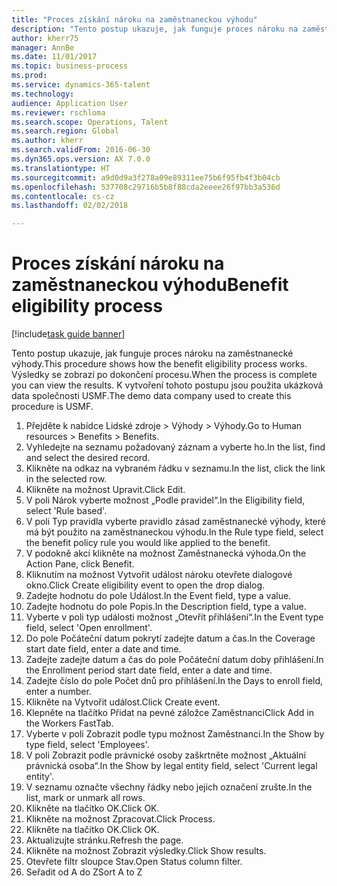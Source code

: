 ```yaml
--- 
title: "Proces získání nároku na zaměstnaneckou výhodu"
description: "Tento postup ukazuje, jak funguje proces nároku na zaměstnanecké výhody."
author: kherr75
manager: AnnBe
ms.date: 11/01/2017
ms.topic: business-process
ms.prod: 
ms.service: dynamics-365-talent
ms.technology: 
audience: Application User
ms.reviewer: rschloma
ms.search.scope: Operations, Talent
ms.search.region: Global
ms.author: kherr
ms.search.validFrom: 2016-06-30
ms.dyn365.ops.version: AX 7.0.0
ms.translationtype: HT
ms.sourcegitcommit: a9d0d9a3f278a09e89311ee75b6f95fb4f3b04cb
ms.openlocfilehash: 537708c29716b5b8f88cda2eeee26f97bb3a536d
ms.contentlocale: cs-cz
ms.lasthandoff: 02/02/2018

---
```

# <a name="benefit-eligibility-process"></a><span data-ttu-id="9e81e-103">Proces získání nároku na zaměstnaneckou výhodu</span><span class="sxs-lookup"><span data-stu-id="9e81e-103">Benefit eligibility process</span></span>

[!include[task guide banner](../../includes/task-guide-banner.md)]

<span data-ttu-id="9e81e-104">Tento postup ukazuje, jak funguje proces nároku na zaměstnanecké výhody.</span><span class="sxs-lookup"><span data-stu-id="9e81e-104">This procedure shows how the benefit eligibility process works.</span></span> <span data-ttu-id="9e81e-105">Výsledky se zobrazí po dokončení procesu.</span><span class="sxs-lookup"><span data-stu-id="9e81e-105">When the process is complete you can view the results.</span></span> <span data-ttu-id="9e81e-106">K vytvoření tohoto postupu jsou použita ukázková data společnosti USMF.</span><span class="sxs-lookup"><span data-stu-id="9e81e-106">The demo data company used to create this procedure is USMF.</span></span>

1. <span data-ttu-id="9e81e-107">Přejděte k nabídce Lidské zdroje > Výhody > Výhody.</span><span class="sxs-lookup"><span data-stu-id="9e81e-107">Go to Human resources > Benefits > Benefits.</span></span>
2. <span data-ttu-id="9e81e-108">Vyhledejte na seznamu požadovaný záznam a vyberte ho.</span><span class="sxs-lookup"><span data-stu-id="9e81e-108">In the list, find and select the desired record.</span></span>
3. <span data-ttu-id="9e81e-109">Klikněte na odkaz na vybraném řádku v seznamu.</span><span class="sxs-lookup"><span data-stu-id="9e81e-109">In the list, click the link in the selected row.</span></span>
4. <span data-ttu-id="9e81e-110">Klikněte na možnost Upravit.</span><span class="sxs-lookup"><span data-stu-id="9e81e-110">Click Edit.</span></span>
5. <span data-ttu-id="9e81e-111">V poli Nárok vyberte možnost „Podle pravidel“.</span><span class="sxs-lookup"><span data-stu-id="9e81e-111">In the Eligibility field, select 'Rule based'.</span></span>
6. <span data-ttu-id="9e81e-112">V poli Typ pravidla vyberte pravidlo zásad zaměstnanecké výhody, které má být použito na zaměstnaneckou výhodu.</span><span class="sxs-lookup"><span data-stu-id="9e81e-112">In the Rule type field, select the benefit policy rule you would like applied to the benefit.</span></span>
7. <span data-ttu-id="9e81e-113">V podokně akcí klikněte na možnost Zaměstnanecká výhoda.</span><span class="sxs-lookup"><span data-stu-id="9e81e-113">On the Action Pane, click Benefit.</span></span>
8. <span data-ttu-id="9e81e-114">Kliknutím na možnost Vytvořit událost nároku otevřete dialogové okno.</span><span class="sxs-lookup"><span data-stu-id="9e81e-114">Click Create eligibility event to open the drop dialog.</span></span>
9. <span data-ttu-id="9e81e-115">Zadejte hodnotu do pole Událost.</span><span class="sxs-lookup"><span data-stu-id="9e81e-115">In the Event field, type a value.</span></span>
10. <span data-ttu-id="9e81e-116">Zadejte hodnotu do pole Popis.</span><span class="sxs-lookup"><span data-stu-id="9e81e-116">In the Description field, type a value.</span></span>
11. <span data-ttu-id="9e81e-117">Vyberte v poli typ události možnost „Otevřít přihlášení“.</span><span class="sxs-lookup"><span data-stu-id="9e81e-117">In the Event type field, select 'Open enrollment'.</span></span>
12. <span data-ttu-id="9e81e-118">Do pole Počáteční datum pokrytí zadejte datum a čas.</span><span class="sxs-lookup"><span data-stu-id="9e81e-118">In the Coverage start date field, enter a date and time.</span></span>
13. <span data-ttu-id="9e81e-119">Zadejte zadejte datum a čas do pole Počáteční datum doby přihlášení.</span><span class="sxs-lookup"><span data-stu-id="9e81e-119">In the Enrollment period start date field, enter a date and time.</span></span>
14. <span data-ttu-id="9e81e-120">Zadejte číslo do pole Počet dnů pro přihlášení.</span><span class="sxs-lookup"><span data-stu-id="9e81e-120">In the Days to enroll field, enter a number.</span></span>
15. <span data-ttu-id="9e81e-121">Klikněte na Vytvořit událost.</span><span class="sxs-lookup"><span data-stu-id="9e81e-121">Click Create event.</span></span>
16. <span data-ttu-id="9e81e-122">Klepněte na tlačítko Přidat na pevné záložce Zaměstnanci</span><span class="sxs-lookup"><span data-stu-id="9e81e-122">Click Add in the Workers FastTab.</span></span>
17. <span data-ttu-id="9e81e-123">Vyberte v poli Zobrazit podle typu možnost Zaměstnanci.</span><span class="sxs-lookup"><span data-stu-id="9e81e-123">In the Show by type field, select 'Employees'.</span></span>
18. <span data-ttu-id="9e81e-124">V poli Zobrazit podle právnické osoby zaškrtněte možnost „Aktuální právnická osoba“.</span><span class="sxs-lookup"><span data-stu-id="9e81e-124">In the Show by legal entity field, select 'Current legal entity'.</span></span>
19. <span data-ttu-id="9e81e-125">V seznamu označte všechny řádky nebo jejich označení zrušte.</span><span class="sxs-lookup"><span data-stu-id="9e81e-125">In the list, mark or unmark all rows.</span></span>
20. <span data-ttu-id="9e81e-126">Klikněte na tlačítko OK.</span><span class="sxs-lookup"><span data-stu-id="9e81e-126">Click OK.</span></span>
21. <span data-ttu-id="9e81e-127">Klikněte na možnost Zpracovat.</span><span class="sxs-lookup"><span data-stu-id="9e81e-127">Click Process.</span></span>
22. <span data-ttu-id="9e81e-128">Klikněte na tlačítko OK.</span><span class="sxs-lookup"><span data-stu-id="9e81e-128">Click OK.</span></span>
23. <span data-ttu-id="9e81e-129">Aktualizujte stránku.</span><span class="sxs-lookup"><span data-stu-id="9e81e-129">Refresh the page.</span></span>
24. <span data-ttu-id="9e81e-130">Klikněte na možnost Zobrazit výsledky.</span><span class="sxs-lookup"><span data-stu-id="9e81e-130">Click Show results.</span></span>
25. <span data-ttu-id="9e81e-131">Otevřete filtr sloupce Stav.</span><span class="sxs-lookup"><span data-stu-id="9e81e-131">Open Status column filter.</span></span>
26. <span data-ttu-id="9e81e-132">Seřadit od A do Z</span><span class="sxs-lookup"><span data-stu-id="9e81e-132">Sort A to Z</span></span>


